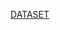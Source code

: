 [DATASET](https://www.kaggle.com/datasets/iamsouravbanerjee/animal-image-dataset-90-different-animals?resource=download)
